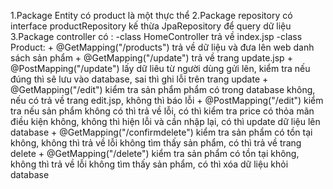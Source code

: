 1.Package Entity có product là một thực thể
2.Package repository có interface productRepository
kế thừa JpaRepository để query dữ liệu
3.Package controller có :
    -class HomeController trả về index.jsp
    -class Product:
        + @GetMapping("/products") trả về dữ liệu và đưa lên web danh sách sản phẩm
        + @GetMapping("/update") trả về trang update.jsp
        + @PostMapping("/update") lấy dữ liêu từ người dùng gửi lên, kiểm tra nếu đúng thì sẽ lưu vào database, sai thì ghi lỗi trên trang update
        + @GetMapping("/edit") kiểm tra sản phẩm phẩm có trong database không, nếu có trả về trang edit.jsp, không thì báo lỗi 
        + @PostMapping("/edit") kiểm tra nếu sản phẩm không có thì trả về lỗi, có thì kiểm tra price có thỏa mãn điều kiện không, 
	không thì hiện lỗi và cần nhập lại, có thì update dữ liệu lên database
        + @GetMapping("/confirmdelete") kiểm tra sản phẩm có tồn tại không, không thì trả về lỗi không tìm thấy sản phẩm, có thì trả về trang delete
        + @GetMapping("/delete") kiểm tra sản phẩm có tồn tại không, không thì trả về lỗi không tìm thấy sản phẩm, có thì xóa dữ liệu khỏi database
